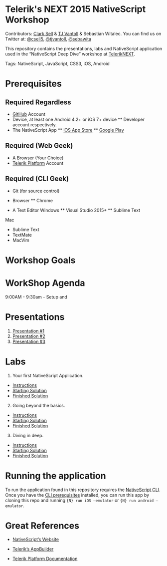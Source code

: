 # Telerik's NEXT 2015 NativeScript Workshop

Contributors: [Clark Sell](http://csell.net) & [TJ Vantoll](http://tjvantoll.com/) & Sebastian Witalec. You can find us on Twitter at: [@csell5](https://twitter.com/csell5), [@tjvantoll](https://twitter.com/tjvantoll), [@sebawita](https://twitter.com/sebawita)

This repository contains the presentations, labs and NativeScript application used in the “NativeScript Deep Dive” workshop at [TelerikNEXT](http://teleriknext.com/).

Tags: NativeScript, JavaScript, CSS3, iOS, Android

# Prerequisites

## Required Regardless
* [GitHub](http://github.com) Account
* Device, at least one Android 4.2+ or iOS 7+ device
** Developer account respectively.
* The NativeScript App
** [iOS App Store](https://itunes.apple.com/us/app/nativescript/id882561588?mt=8)
** [Google Play](https://play.google.com/store/apps/details?id=com.telerik.NativeScript&hl=en)

## Required (Web Geek)

* A Browser (Your Choice)
* [Telerik Platform](http://platform.telerik.com) Account

## Required (CLI Geek)
* Git (for source control)
* Browser 
** Chrome

* A Text Editor
Windows 
** Visual Studio 2015+
** Sublime Text

Mac
* Sublime Text
* TextMate
* MacVim

# Workshop Goals

# WorkShop Agenda
9:00AM - 9:30am - Setup and 

# Presentations

1. [Presentation #1]()
2. [Presentation #2]()
3. [Presentation #3]()

# Labs

1. Your first NativeScript Application.

* [Instructions](http://github.com)
* [Starting Solution](http://github.com)
* [Finished Solution](http://github.com)

2. Going beyond the basics.

* [Instructions](http://github.com)
* [Starting Solution](http://github.com)
* [Finished Solution](http://github.com)

3. Diving in deep.

* [Instructions](http://github.com)
* [Starting Solution](http://github.com)
* [Finished Solution](http://github.com)

# Running the application
 
To run the application found in this repository requires the [NativeScript CLI](https://github.com/nativescript/nativescript-cli). Once you have the [CLI prerequisites](https://github.com/nativescript/nativescript-cli#system-requirements) installed, you can run this app by cloning this repo and running `{N} run iOS —emulator` or `{N} run android —emulator`.

# Great References
* [NativeScript’s Website](http://NativeScript.org)

* [Telerik’s AppBuilder](http://platform.telerik.com)
* [Telerik Platform Documentation](http://docs.telerik.com/platform)

